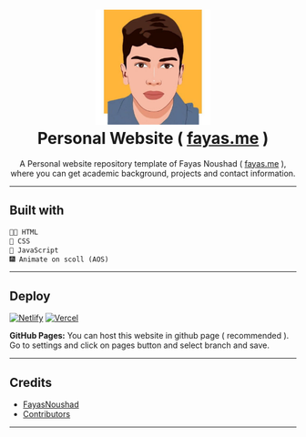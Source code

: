 <h1 align="center">
    <a href="https://fayas.me">
        <img width="40%" alt="Icon" src="/icon.png"/>
    </a>
    <br/>
    Personal Website ( <a href="https://fayas.me">fayas.me</a> )
</h1>

<p align="center">
    A Personal website repository template of Fayas Noushad ( <a href="https://fayas.me">fayas.me</a> ),
    where you can get academic background, projects and contact information.
</p>

---

## Built with

    👨‍💻 HTML
    🎨 CSS
    📒 JavaScript
    🎆 Animate on scoll (AOS)

---

## Deploy

[![Netlify](https://www.netlify.com/img/deploy/button.svg)](https://app.netlify.com/start/deploy?repository=https://github.com/FayasNoushad/Website)
[![Vercel](https://vercel.com/button)](https://vercel.com/import/project?template=https://github.com/FayasNoushad/Website)

**GitHub Pages:** You can host this website in github page ( recommended ). Go to settings and click on pages button and select branch and save.

---

## Credits

- [FayasNoushad](https://github.com/FayasNoushad)
- [Contributors](https://github.com/FayasNoushad/Website/graphs/contributors)

---
